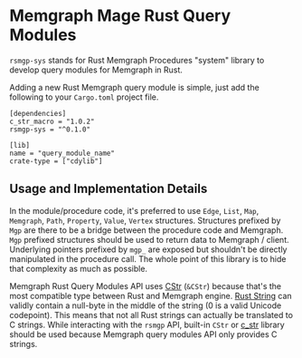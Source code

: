# Memgraph Mage Rust Query Modules

`rsmgp-sys` stands for Rust Memgraph Procedures "system" library to develop
query modules for Memgraph in Rust.

Adding a new Rust Memgraph query module is simple, just add the following to
your `Cargo.toml` project file.

```
[dependencies]
c_str_macro = "1.0.2"
rsmgp-sys = "^0.1.0"

[lib]
name = "query_module_name"
crate-type = ["cdylib"]
```

## Usage and Implementation Details

In the module/procedure code, it's preferred to use `Edge`, `List`, `Map`,
`Memgraph`, `Path`, `Property`, `Value`, `Vertex` structures. Structures
prefixed by `Mgp` are there to be a bridge between the procedure code and
Memgraph.  `Mgp` prefixed structures should be used to return data to Memgraph
/ client.  Underlying pointers prefixed by `mgp_` are exposed but shouldn't be
directly manipulated in the procedure call. The whole point of this library is
to hide that complexity as much as possible.

Memgraph Rust Query Modules API uses
[CStr](https://doc.rust-lang.org/std/ffi/struct.CStr.html) (`&CStr`) because
that's the most compatible type between Rust and Memgraph engine. [Rust
String](https://doc.rust-lang.org/std/string/struct.String.html) can validly
contain a null-byte in the middle of the string (0 is a valid Unicode
codepoint). This means that not all Rust strings can actually be translated to
C strings. While interacting with the `rsmgp` API, built-in `CStr` or
[c_str](https://docs.rs/c_str) library should be used because Memgraph query
modules API only provides C strings.
